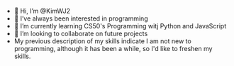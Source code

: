 - 👋 Hi, I’m @KimWJ2
- 👀 I’ve always been interested in programming
- 🌱 I’m currently learning CS50's Programming witj Python and JavaScript
- 💞️ I’m looking to collaborate on future projects
- My previous description of my skills indicate I am not new to programming, although it has been a while, so I'd like to freshen my skills. 


